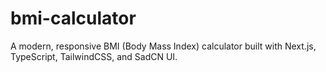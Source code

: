 # bmi-calculator
A modern, responsive BMI (Body Mass Index) calculator built with Next.js, TypeScript, TailwindCSS, and SadCN UI.
